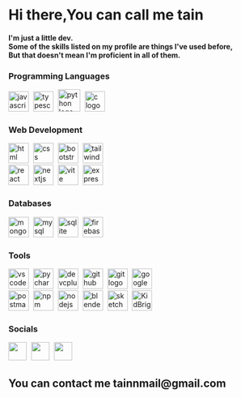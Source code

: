 Hi there,You can call me tain
========================
<h4> I'm just a little dev.
<br>
Some of the skills listed on my profile are things I've used before,
<br>
But that doesn't mean I'm proficient in all of them. </h4>


### Programming Languages
<div align="left">
  <a href="https://www.javascript.com/" target="_blank" rel="noreferrer"><img src="https://cdn.jsdelivr.net/gh/devicons/devicon/icons/javascript/javascript-original.svg" height="40" alt="javascript logo" /></a>
  <img width="1" />
  <a href="https://www.typescriptlang.org/" target="_blank" rel="noreferrer"><img src="https://cdn.jsdelivr.net/gh/devicons/devicon/icons/typescript/typescript-original.svg" height="40" alt="typescript logo" /></a>
  <img width="1" />
  <a href="https://www.python.org/" target="_blank" rel="noreferrer"><img src="https://cdn.jsdelivr.net/gh/devicons/devicon/icons/python/python-original.svg" height="44" alt="python logo" /></a>
  <img width="1" />  
  <a href="https://en.wikipedia.org/wiki/C_(programming_language)" target="_blank" rel="noreferrer"><img src="https://cdn.jsdelivr.net/gh/devicons/devicon/icons/c/c-original.svg" height="40" alt="c logo" /></a>
  <img width="1" />
</div>

### Web Development
<div align="left">
  <a href="https://developer.mozilla.org/en-US/docs/Web/HTML" target="_blank" rel="noreferrer"><img src="https://skillicons.dev/icons?i=html" height="40" alt="html logo" /></a>
  <img width="1" />
  <a href="https://developer.mozilla.org/en-US/docs/Web/CSS" target="_blank" rel="noreferrer"><img src="https://skillicons.dev/icons?i=css" height="40" alt="css logo" /></a>
  <img width="1" />
  <a href="https://getbootstrap.com/" target="_blank" rel="noreferrer"><img src="https://skillicons.dev/icons?i=bootstrap" height="40" alt="bootstrap logo" /></a>
  <img width="1" />
  <a href="https://tailwindcss.com/" target="_blank" rel="noreferrer"><img src="https://skillicons.dev/icons?i=tailwind" height="40" alt="tailwindcss logo" /></a>
  <img width="1" />
  <br>
  <a href="https://reactjs.org/" target="_blank" rel="noreferrer"><img src="https://cdn.jsdelivr.net/gh/devicons/devicon/icons/react/react-original.svg" height="40" alt="react logo" /></a>
  <img width="1" />
  <a href="https://nextjs.org/" target="_blank" rel="noreferrer"><img src="https://skillicons.dev/icons?i=nextjs" height="40" alt="nextjs logo" /></a>
  <img width="1" />
  <a href="https://vitejs.dev/" target="_blank" rel="noreferrer"><img src="https://skillicons.dev/icons?i=vite" height="40" alt="vite logo" /></a>
  <img width="1" />
  <a href="https://expressjs.com/" target="_blank" rel="noreferrer"><img src="https://skillicons.dev/icons?i=express" height="40" alt="express logo" /></a>
  <img width="1" />
</div>


### Databases
<div align="left">
  <a href="https://www.mongodb.com/" target="_blank" rel="noreferrer"><img src="https://skillicons.dev/icons?i=mongodb" height="40" alt="mongodb logo" /></a>
  <img width="1" />
  <a href="https://www.mysql.com/" target="_blank" rel="noreferrer"><img src="https://skillicons.dev/icons?i=mysql" height="40" alt="mysql logo" /></a>
  <img width="1" />
  <a href="https://www.sqlite.org/" target="_blank" rel="noreferrer"><img src="https://skillicons.dev/icons?i=sqlite" height="40" alt="sqlite logo" /></a>
  <img width="1" />
  <a href="https://firebase.google.com/" target="_blank" rel="noreferrer"><img src="https://skillicons.dev/icons?i=firebase" height="40" alt="firebase logo" /></a>
  <img width="1" />
</div>

### Tools
<div align="left">
  <a href="https://code.visualstudio.com/" target="_blank" rel="noreferrer"><img src="https://skillicons.dev/icons?i=vscode" height="40" alt="vscode logo" /></a>
  <img width="1" />
  <a href="https://www.jetbrains.com/pycharm/" target="_blank" rel="noreferrer"><img src="https://skillicons.dev/icons?i=pycharm" height="40" alt="pycharm logo" /></a>
  <img width="1" />
  <a href="https://www.bloodshed.net/" target="_blank" rel="noreferrer"><img src="https://store-images.s-microsoft.com/image/apps.8200.14525614036320964.388ccdd1-65a9-4bfc-81ce-c614493bcc79.5dfc4719-b603-45a1-a73e-bf55d9d25077?h=210" height="40" alt="devcplusplus logo" /></a>
  <img width="1" />
  <a href="https://github.com/" target="_blank" rel="noreferrer"><img src="https://skillicons.dev/icons?i=github" height="40" alt="github logo" /></a>
  <img width="1" />
  <a href="https://git-scm.com/" target="_blank" rel="noreferrer"><img src="https://skillicons.dev/icons?i=git" height="40" alt="git logo" /></a>
  <img width="1" />
  <a href="https://cloud.google.com/" target="_blank" rel="noreferrer"><img src="https://skillicons.dev/icons?i=googlecloud" height="40" alt="googlecloud logo" /></a>
  <img width="1" />
  <br>
  <a href="https://www.postman.com/" target="_blank" rel="noreferrer"><img src="https://skillicons.dev/icons?i=postman" height="40" alt="postman logo" /></a>
  <img width="1" />
  <a href="https://www.npmjs.com/" target="_blank" rel="noreferrer"><img src="https://skillicons.dev/icons?i=npm" height="40" alt="npm logo" /></a>
  <img width="1" />
  <a href="https://nodejs.org/" target="_blank" rel="noreferrer"><img src="https://skillicons.dev/icons?i=nodejs" height="40" alt="nodejs logo" /></a>
  <img width="1" />
  <a href="https://www.blender.org/" target="_blank" rel="noreferrer"><img src="https://skillicons.dev/icons?i=blender" height="40" alt="blender logo" /></a>
  <img width="1" />
  <a href="https://www.sketchup.com/" target="_blank" rel="noreferrer"><img src="https://skillicons.dev/icons?i=sketchup" height="40" alt="sketchup logo" /></a>
  <img width="1" />
  <a href="https://www.kid-bright.org/kidbright-home/" target="_blank" rel="noreferrer"><img src="https://www.snc.co.th/upload/20862/8qwuNnqooq.png" height="40" alt="KidBright" /></a>
  <img width="1" />
</div>

### Socials
<p align="left">
  <a href="https://github.com/tainnnn" target="_blank" rel="noreferrer"><img src="https://skillicons.dev/icons?i=github" width="36" height="36" /></a>
  <img width="1" />
  <a href="https://stackoverflow.com/users/22812061/tain" target="_blank" rel="noreferrer"><img src="https://skillicons.dev/icons?i=stackoverflow" width="36" height="36" /></a>
  <img width="1" />
  <a href="https://www.linkedin.com/in/tain-tan-9b3800347/" target="_blank" rel="noreferrer"><img src="https://upload.wikimedia.org/wikipedia/commons/8/81/LinkedIn_icon.svg" width="36" height="36" /></a>
  <img width="1" />
</p>

<h2>You can contact me tainnmail@gmail.com</h2>
